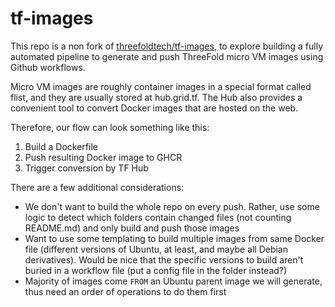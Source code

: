 # tf-images
This repo is a non fork of [threefoldtech/tf-images](https://github.com/threefoldtech/tf-images), to explore building a fully automated pipeline to generate and push ThreeFold micro VM images using Github workflows.

Micro VM images are roughly container images in a special format called flist, and they are usually stored at hub.grid.tf. The Hub also provides a convenient tool to convert Docker images that are hosted on the web.

Therefore, our flow can look something like this:

1. Build a Dockerfile
2. Push resulting Docker image to GHCR
3. Trigger conversion by TF Hub

There are a few additional considerations:

* We don't want to build the whole repo on every push. Rather, use some logic to detect which folders contain changed files (not counting README.md) and only build and push those images
* Want to use some templating to build multiple images from same Docker file (different versions of Ubuntu, at least, and maybe all Debian derivatives). Would be nice that the specific versions to build aren't buried in a workflow file (put a config file in the folder instead?)
* Majority of images come `FROM` an Ubuntu parent image we will generate, thus need an order of operations to do them first
